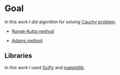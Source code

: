 # Goal

In this work I did algorithm for solving [Cauchy problem](https://en.wikipedia.org/wiki/Cauchy_problem):

- [Runge-Kutta method](https://github.com/mezgoodle/numericalMethods_labs/blob/master/Lab8/main.py#L74-L100)

- [Adams method](https://github.com/mezgoodle/numericalMethods_labs/blob/master/Lab8/main.py#L103-L131)

## Libraries

In this work I used [SciPy](https://www.scipy.org/) and [matplotlib](https://matplotlib.org/).
